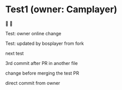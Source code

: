 # Test1 (owner: Camplayer)

 :apple: :pear:

Test: owner online change 

Test: updated by bosplayer from fork

next test

3rd commit after PR in another file

change before merging the test PR

direct commit from owner
